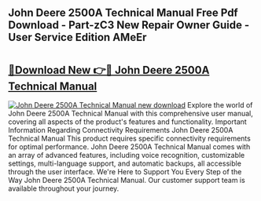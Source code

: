 ## John Deere 2500A Technical Manual Free Pdf Download - Part-zC3 New Repair Owner Guide - User Service Edition AMeEr

# <h2><a href="http://bc87854.oget.top/?id=John+Deere+2500A+Technical+Manual">🔗Download New 👉🔴 John Deere 2500A Technical Manual</a></h2>

[![John Deere 2500A Technical Manual new download](https://i.imgur.com/5g1atiW.png)](http://bc87854.oget.top/?id=John+Deere+2500A+Technical+Manual)
Explore the world of John Deere 2500A Technical Manual with this comprehensive user manual, covering all aspects of the product's features and functionality. Important Information Regarding Connectivity Requirements John Deere 2500A Technical Manual This product requires specific connectivity requirements for optimal performance. John Deere 2500A Technical Manual comes with an array of advanced features, including voice recognition, customizable settings, multi-language support, and automatic backups, all accessible through the user interface. We're Here to Support You Every Step of the Way John Deere 2500A Technical Manual. Our customer support team is available throughout your journey.

